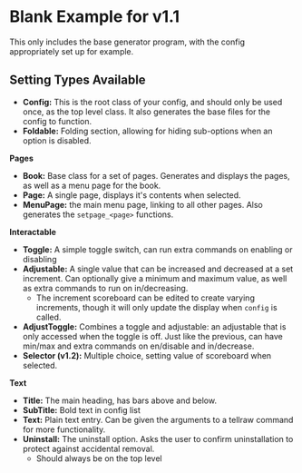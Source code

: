 # Blank Example for v1.1
This only includes the base generator program, with the config appropriately set up for example.

## Setting Types Available
- **Config:** This is the root class of your config, and should only be used once, as the top level class. It also generates the base files for the config to function.
- **Foldable:** Folding section, allowing for hiding sub-options when an option is disabled.

**Pages**
- **Book:** Base class for a set of pages. Generates and displays the pages, as well as a menu page for the book.
- **Page:** A single page, displays it's contents when selected.
- **MenuPage:** the main menu page, linking to all other pages. Also generates the `setpage_<page>` functions.

**Interactable**
- **Toggle:** A simple toggle switch, can run extra commands on enabling or disabling
- **Adjustable:** A single value that can be increased and decreased at a set increment. Can optionally give a minimum and maximum value, as well as extra commands to run on in/decreasing.
  - The increment scoreboard can be edited to create varying increments, though it will only update the display when `config` is called.
- **AdjustToggle:** Combines a toggle and adjustable: an adjustable that is only accessed when the toggle is off. Just like the previous, can have min/max and extra commands on en/disable and in/decrease.
- **Selector (v1.2):** Multiple choice, setting value of scoreboard when selected.

**Text**
- **Title:** The main heading, has bars above and below.
- **SubTitle:** Bold text in config list
- **Text:** Plain text entry. Can be given the arguments to a tellraw command for more functionality.
- **Uninstall:** The uninstall option. Asks the user to confirm uninstallation to protect against accidental removal.
  - Should always be on the top level